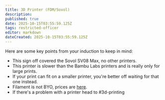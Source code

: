```yaml
---
title: 3D Printer (FDM/Sovol)
description: 
published: true
date: 2025-10-15T03:55:59.125Z
tags: restricted-officer
editor: markdown
dateCreated: 2025-10-15T03:55:59.125Z
---
```


Here are some key points from your induction to keep in mind:

* This sign off covered the Sovol SV08 Max, no other printers.
* This printer is slower than the Bambu Labs printers and is really only for large prints.
* If your print can fit on a smaller printer, you're better off waiting for that one instead.
* Filament is not BYO, prices are [here](https://wiki.artifactory.org.au/en/docs/policies/fees).
* If there's a problem with a printer head to #3d-printing